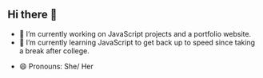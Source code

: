 ## Hi there 👋


<!--
**evil-lynn/evil-lynn** is a ✨ _special_ ✨ repository because its `README.md` (this file) appears on your GitHub profile.
-->


- 🔭 I’m currently working on JavaScript projects and a portfolio website.
- 🌱 I’m currently learning JavaScript to get back up to speed since taking a break after college. 
<!--- 📫 How to reach me: ... 
- ⚡ Fun fact: ...-->
- 😄 Pronouns: She/ Her


